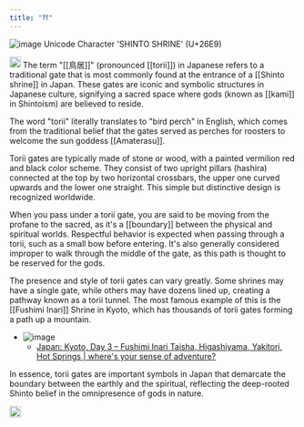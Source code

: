 ```yaml
---
title: "⛩"
---
```


![image](https://gyazo.com/166cef0832dc9827309ba035276d0434/thumb/1000) Unicode Character 'SHINTO SHRINE' (U+26E9)

<img src='https://scrapbox.io/api/pages/nishio-en/gpt/icon' alt='gpt.icon' height="19.5"/> The term "[[鳥居]]" (pronounced [[torii]]) in Japanese refers to a traditional gate that is most commonly found at the entrance of a [[Shinto shrine]] in Japan. These gates are iconic and symbolic structures in Japanese culture, signifying a sacred space where gods (known as [[kami]] in Shintoism) are believed to reside.

The word "torii" literally translates to "bird perch" in English, which comes from the traditional belief that the gates served as perches for roosters to welcome the sun goddess [[Amaterasu]].

Torii gates are typically made of stone or wood, with a painted vermilion red and black color scheme. They consist of two upright pillars (hashira) connected at the top by two horizontal crossbars, the upper one curved upwards and the lower one straight. This simple but distinctive design is recognized worldwide.

When you pass under a torii gate, you are said to be moving from the profane to the sacred, as it's a [[boundary]] between the physical and spiritual worlds. Respectful behavior is expected when passing through a torii, such as a small bow before entering. It's also generally considered improper to walk through the middle of the gate, as this path is thought to be reserved for the gods.

The presence and style of torii gates can vary greatly. Some shrines may have a single gate, while others may have dozens lined up, creating a pathway known as a torii tunnel. The most famous example of this is the [[Fushimi Inari]] Shrine in Kyoto, which has thousands of torii gates forming a path up a mountain.
- ![image](https://gyazo.com/cce3b9e2543ca5faeed3c96ef32dfa8b/thumb/1000)
    - [Japan: Kyoto, Day 3 – Fushimi Inari Taisha, Higashiyama, Yakitori, Hot Springs | where's your sense of adventure?](https://www.ericandleandra.com/2019/11/10/japan-kyoto-day-3-fushimi-inari-taisha-higashiyama-yakitori-hot-springs/)

In essence, torii gates are important symbols in Japan that demarcate the boundary between the earthly and the spiritual, reflecting the deep-rooted Shinto belief in the omnipresence of gods in nature.

<img src='https://scrapbox.io/api/pages/nishio-en/en/icon' alt='en.icon' height="19.5"/>
